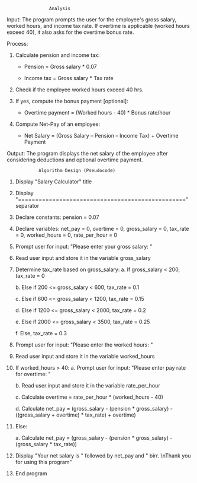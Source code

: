                     Analysis

Input:
The program prompts the user for the employee's gross salary, worked hours, and income tax rate. If overtime is applicable (worked hours exceed 40), it also asks for the overtime bonus rate.

Process:
1. Calculate pension and income tax:
   - Pension = Gross salary * 0.07

    - Income tax = Gross salary * Tax rate
3. Check if the employee worked hours exceed 40 hrs.
4. If yes, compute the bonus payment [optional]:

   - Overtime payment = (Worked hours - 40) * Bonus rate/hour
6. Compute Net-Pay of an employee:

   - Net Salary = (Gross Salary – Pension – Income Tax) + Overtime Payment

Output:
The program displays the net salary of the employee after considering deductions and optional overtime payment.

                Algorithm Design (Pseudocode)
1. Display "Salary Calculator" title
2. Display "=================================================" separator
3. Declare constants: pension = 0.07
4. Declare variables: net_pay = 0, overtime = 0, gross_salary = 0, tax_rate = 0, worked_hours = 0, rate_per_hour = 0
5. Prompt user for input: "Please enter your gross salary: "
6. Read user input and store it in the variable gross_salary
7. Determine tax_rate based on gross_salary:
   a. If gross_salary < 200, tax_rate = 0

   b. Else if 200 <= gross_salary < 600, tax_rate = 0.1

   c. Else if 600 <= gross_salary < 1200, tax_rate = 0.15

   d. Else if 1200 <= gross_salary < 2000, tax_rate = 0.2

   e. Else if 2000 <= gross_salary < 3500, tax_rate = 0.25

   f. Else, tax_rate = 0.3
9. Prompt user for input: "Please enter the worked hours: "
10. Read user input and store it in the variable worked_hours
11. If worked_hours > 40:
    a. Prompt user for input: "Please enter pay rate for overtime: "

    b. Read user input and store it in the variable rate_per_hour

    c. Calculate overtime = rate_per_hour * (worked_hours - 40)

    d. Calculate net_pay = (gross_salary - (pension * gross_salary) - ((gross_salary + overtime) * tax_rate) + overtime)
13. Else:

    a. Calculate net_pay = (gross_salary - (pension * gross_salary) - (gross_salary * tax_rate))
15. Display "Your net salary is " followed by net_pay and " birr. \nThank you for using this program"
16. End program

